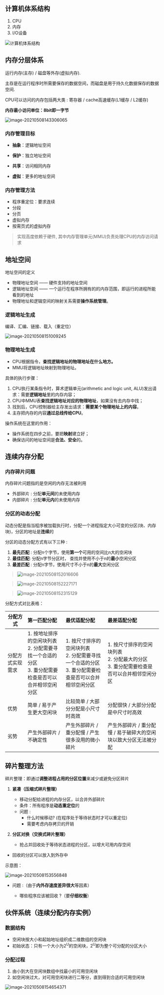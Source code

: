 ## 计算机体系结构

1.  CPU
2.  内存
3.  I/O设备

![计算机体系结构](imgs/计算机体系结构.gif)

## 内存分层体系

运行内存(主存) / 磁盘等外存(虚拟内存). 

主存是在运行程序时所需要保存的数据空间，而磁盘是用于持久化数据保存的数据空间.

CPU可以访问的内存包括两大类 : 寄存器 / cache高速缓存(L1缓存 / L2缓存)

**内存最小访问单位：8bit即一字节**

![image-20210508143306065](imgs/image-20210508143306065.png)

### 内存管理目标

*   **抽象**：逻辑地址空间

*   **保护**：独立地址空间

*   **共享**：访问相同内存

*   **虚拟**：更多的地址空间

### 内存管理方法

*   程序重定位：要求连续
*   分段
*   分页
*   虚拟内存
*   按需页式的虚拟内存

>   实现高度依赖于硬件, 其中内存管理单元(MMU)负责处理CPU的内存访问请求

## 地址空间

地址空间的定义

*   物理地址空间 —— 硬件支持的地址空间
*   逻辑地址空间 —— 一个运行在程序所拥有的的内存范围，即运行的进程所能看到的地址
*   物理地址和逻辑空间的映射关系需要**操作系统管理**。

### 逻辑地址生成

编译、汇编、链接、载入（重定位）

![image-20210508151009245](imgs/image-20210508151009245.png)

### 物理地址生成

- CPU根据指令，**查找逻辑地址的物理地址在什么地方。**
- MMU将逻辑地址映射到物理地址。



具体的执行步骤：

1. CPU执行某条指令时，算术逻辑单元(arithmetic and logic unit, ALU)发出请求：需要**逻辑地址**里的内存内容；
2. CPU中MMU表**查找逻辑地址对应的物理地址**，如果没有去内存中找；
3. 找到后，CPU控制器给主存发出请求：**需要某个物理地址上的内容**。
4. 主存把内存的内容**通过总线传给CPU**。



操作系统在这里的作用：

- 操作系统在四步之前，要把**映射**建立好；
- 确保访问的地址空间是**合法、安全**的。

## 连续内存分配

### 内存碎片问题

内存碎片问题指的是空闲的内存无法被利用

*   外部碎片 : 分配**单元间**的未使用内存
*   内部碎片 : 分配**单元内**的未使用内存

### 分区的动态分配

动态分配是指当程序被加载执行时，分配一个进程指定大小可变的分区(块、内存块)，分区的地址是**连续**的

分区的动态分配方式有以下三种 :

1.  **最先匹配** : 分配n个字节，使用**第一个**可用的空间比n大的空闲块
2.  **最佳匹配**: 分配n字节分区时， 查找并使用不小于n的**最小**空闲分区
3.  **最差匹配** : 分配n字节，使用尺寸不小于n的**最大**空闲分区

>  ![image-20210508152016606](imgs/image-20210508152016606.png)



>  ![image-20210508152227171](imgs/image-20210508152227171.png)



>  ![image-20210508152315129](imgs/image-20210508152315129.png)

分配方式对比表格：

| 分配方式         | 第一匹配分配|                         最优适配分配                         |                         最差适配分配                         |
| ---------------- | :----------------------------------------------------------- | :----------------------------------------------------------- | :----------------------------------------------------------- |
| 分配方式实现需求 | 1. 按地址排序的空闲块列表  <br />2. 分配需要寻找一个合适的分区<br />3. 重分配需要检查是否可以合并相邻空闲分区 | 1. 按尺寸排序的空闲块列表<br />2. 分配需要寻找一个合适的分区<br/>3. 重分配需要检查是否可以合并相邻空闲分区 | 1. 按尺寸排序的空闲块列表<br />2. 分配最大的分区<br />3. 重分配需要检查是否可以合并相邻空闲分区 |
| 优势             | 简单 / 易于产生更大空闲块                                    |             比较简单 / 大部分分配是小尺寸时高效              |             分配很快 / 大部分分配是中尺寸时高效              |
| 劣势             | 产生外部碎片 / 不确定性                                      |       产生外部碎片 / 重分配慢 / 产生很多没用的微小碎片       | 产生外部碎片 / 重分配慢 / 易于破碎大的空闲块以致大分区无法被分配 |

## 碎片整理方法

碎片整理：即通过**调整进程占用的分区位置**来减少或避免分区碎片

1.  **紧凑（压缩式碎片整理）**
    
    *   移动分配给进程的内存分区，以合并外部碎片
    *   条件：所有程序是**动态重定位**的
    *   问题 : 
        *   什么时候移动? (在程序处于等待状态时才可以重定位)
        *   需要考虑内存拷贝的开销
    
2.  **分区对换（交换式碎片整理）**

    *   抢占并回收处于等待状态进程的分区，以增大可用内存空间
*   回收的分区可以放入到外存中

示意图：
    
![image-20210508153556848](imgs/image-20210508153556848.png)
    
*   问题 :（由于**内外存速度差异很大**等因素）
    
    *   哪些程序应该被回收 ?（要**仔细权衡**）

## 伙伴系统（连续分配内存实例）

### 数据结构

* 空闲块按大小和起始地址组织成二维数组的空闲块
* 初始状态：只有一个大小为2<sup>U</sup>的空闲块，2<sup>U</sup>即为整个可分配的分区大小

### 分配过程

1. 由小到大在空闲块数组中找最小的可用空闲块
2. 如空闲块过大，对可用空闲块进行二等分，直到得到合适的可用空闲块

![image-20210508154654371](imgs/image-20210508154654371.png)